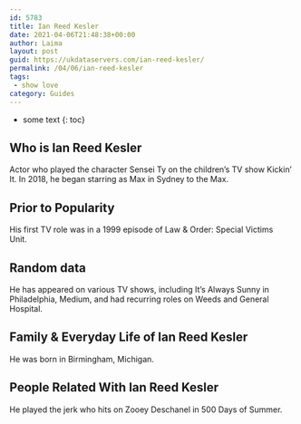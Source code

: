 ```yaml
---
id: 5783
title: Ian Reed Kesler
date: 2021-04-06T21:48:38+00:00
author: Laima
layout: post
guid: https://ukdataservers.com/ian-reed-kesler/
permalink: /04/06/ian-reed-kesler
tags:
 - show love
category: Guides
---
```


* some text
{: toc}


## Who is Ian Reed Kesler
                  
                  
                  
Actor who played the character Sensei Ty on the children&#8217;s TV show Kickin&#8217; It. In 2018, he began starring as Max in Sydney to the Max. 
                  
              
            
              
            
                
                
                
## Prior to Popularity
                  
                  
                  
His first TV role was in a 1999 episode of Law & Order: Special Victims Unit.  
                  
              
            
              
            
                
                
                
## Random data
                  
                  
                  
He has appeared on various TV shows, including It&#8217;s Always Sunny in Philadelphia, Medium, and had recurring roles on Weeds and General Hospital. 
                  
              
            
              
            
                
                
                
## Family & Everyday Life of Ian Reed Kesler
                  
                  
                  
He was born in Birmingham, Michigan. 
                  
              
            
              
            
                
                
                
## People Related With Ian Reed Kesler
                  
                  
                  
He played the jerk who hits on Zooey Deschanel in 500 Days of Summer. 
                  
              
            
              
            
                
              
            
              
              
            
            
              
            
          
          
          